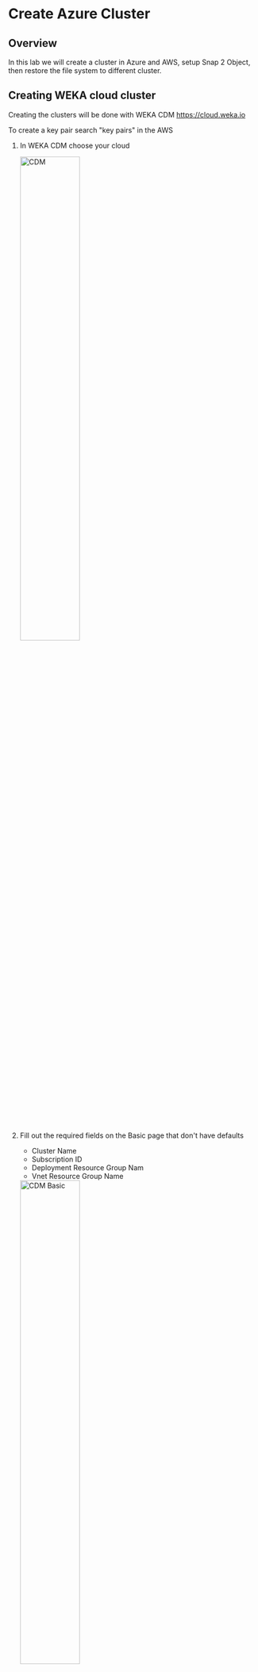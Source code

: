 # Create Azure Cluster

## Overview
In this lab we will create a cluster in Azure and AWS, setup Snap 2 Object, then restore the file system to different cluster.

##  Creating WEKA cloud cluster
Creating the clusters will be done with WEKA CDM https://cloud.weka.io

To create a key pair search "key pairs" in the AWS 

1.  In WEKA CDM choose your cloud

    <a href="./images/cdm.png" target="_blank">
      <img src="./images/cdm.png" alt="CDM" style="width:50%;">
    </a>

2.  Fill out the required fields on the Basic page that don't have defaults
    - Cluster Name
    - Subscription ID
    - Deployment Resource Group Nam
    - Vnet Resource Group Name

    <a href="./images/cdm_basic.png" target="_blank">
      <img src="./images/cdm_basic.png" alt="CDM Basic" style="width:50%;">
    </a>

3.  On the Network Configuration page change "Create Vnet and Subnet" to **yes**

    <a href="./images/cdm_network.png" target="_blank">
      <img src="./images/cdm_network.png" alt="CDM Network" style="width:50%;">
    </a>

4.  On the Security Configuration page change Create Network Security Group to **yes** 

    <a href="./images/cdm_security.png" target="_blank">
      <img src="./images/cdm_security.png" alt="CDM Security" style="width:50%;">
    </a>

5.  On the Clients  page change "Number of Clients to **3**.  These clients will be used to generate test data that will be restored witn Snap2Obj.

    <a href="./images/cdm_clients.png" target="_blank">
      <img src="./images/cdm_clients.png" alt="CDM Clients" style="width:50%;">
    </a>

6.  On the right hand side download the generated Terraform file

    <a href="./images/tf_download.png" target="_blank">
      <img src="./images/tf_download.png" alt="Terraform" style="width:50%;">
    </a>

7.  Run **terrafrom init** and **terraform apply**.  You should get an output simialr to the below.


```
 "function_app_name" = "weka-bxpazure-function-app"
  "function_key_name" = "functionKeys"
  "functions_url" = {
    "progressing_status" = {
      "body" = {
        "type" = "progress"
      }
      "url" = "https://weka-bxpazure-function-app.azurewebsites.net/api/status"
    }
    "resize" = {
      "body" = {
        "value" = 7
      }
      "uri" = "https://weka-bxpazure-function-app.azurewebsites.net/api/resize"
    }
    "status" = {
      "body" = {
        "type" = "status"
      }
      "url" = "https://weka-bxpazure-function-app.azurewebsites.net/api/status"
    }
  }
  "key_vault_name" = "weka-bxpazure"
  "nfs_vmss_name" = null
  "ppg_id" = "/subscriptions/removed/resourceGroups/weka-lab-east/providers/Microsoft.Compute/proximityPlacementGroups/weka-bxpazure-backend-ppg"
  "private_ssh_key" = "/tmp/weka-bxpazure-private-key.pem"
  "s3_protocol_gateway_ips" = null
  "sg_id" = "/subscriptions/removed/resourceGroups/weka-lab-east/providers/Microsoft.Network/networkSecurityGroups/weka-sg"
  "smb_protocol_gateway_ips" = null
  "subnet_name" = "weka-subnet-0"
  "vm_username" = "weka"
  "vmss_name" = "weka-bxpazure-vmss"
  "vnet_name" = "weka-vnet"
  "vnet_rg_name" = "weka-lab-east"
  "weka_cluster_admin_password_secret_name" = "weka-password"
  ```


8.  Once that finishes you will need to logon to the **Azure Portal** and go to the WEKA 

    <a href="./images/createpair.png" target="_blank">
      <img src="./images/createpair.png" alt="CreatePair" style="width:50%;">
    </a>

##  Creating Attacker VM from CloudFormation Template
Now that we have a key pair we are ready to start the CFT stack.

1.  First download the CFT [here](remove.yaml)

2.  In the AWS Management Console navigate to the **CFT Stacks** page by typing **stacks** in the search field and choose the stacks CloudFormation feature

    <a href="./images/stacks.png" target="_blank">
      <img src="./images/stacks.png" alt="Stacks" style="width:50%;">
    </a>

3.  On the Stacks page press **Create stack** on the top right.  In the drop down choose **with new resources (standard)**

4.  On the Create stack page under Prepare template select **Template is ready** (default).  Under template source choose **Upload a template file**.  Choose your template file you previously downloaded.

    <a href="./images/createstack.png" target="_blank">
      <img src="./images/createstack.png" alt="CreateStack" style="width:50%;">
    </a>

5.  Press **Next** and enter a stack name of your **INITIALS**.  The CFT will automatically name your EC2 instance the name of your stack

6.  Under Parameters find your SSH key **GTS2022-AttackerVM-INITIALS** in the drop down and press **Next**

    <a href="./images/details.png" target="_blank">
      <img src="./images/details.png" alt="CreateStack Details" style="width:50%;">
    </a>

7.  On the Configure stack options page leave everything their default values and press **Next**

8.  On the Review page scroll to the bottom and press **Create stack**

9.  Once the stack complete press the **Outputs** tab and take note of the IP address

    <a href="./images/publicip.png" target="_blank">
      <img src="./images/publicip.png" alt="IP" style="width:50%;">
    </a>


